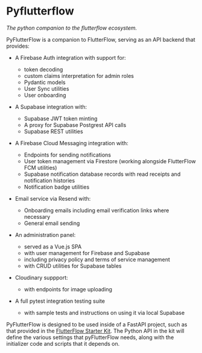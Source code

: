 # Pyflutterflow

*The python companion to the flutterflow ecosystem.*

PyFlutterFlow is a companion to FlutterFlow, serving as an API backend that provides:

- A Firebase Auth integration with support for:
  - token decoding
  - custom claims interpretation for admin roles
  - Pydantic models
  - User Sync utilities
  - User onboarding

- A Supabase integration with:
  - Supabase JWT token minting
  - A proxy for Supabase Postgrest API calls
  - Supabase REST utilities


- A Firebase Cloud Messaging integration with:
  - Endpoints for sending notifications
  - User token management via Firestore (working alongside FlutterFlow FCM utilities)
  - Supabase notification database records with read receipts and notification histories
  - Notification badge utilities


- Email service via Resend with:
  - Onboarding emails including email verification links where necessary
  - General email sending


- An administration panel:
  - served as a Vue.js SPA
  - with user management for Firebase and Supabase
  - including privacy policy and terms of service management
  - with CRUD utilities for Supabase tables


- Cloudinary suppport:
  - with endpoints for image uploading


- A full pytest integration testing suite
  - with sample tests and instructions on using it via local Supabase



PyFlutterFlow is designed to be used inside of a FastAPI project, such as
that provided in the [FlutterFlow Starter Kit](https://kealy.studio/flutterflow/).
The Python API in the kit will define the various settings that pyFlutterFlow needs,
along with the initializer code and scripts that it depends on.
